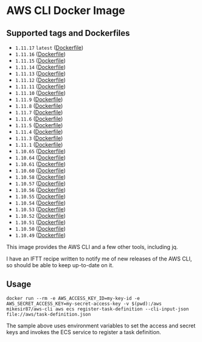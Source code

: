 # AWS CLI Docker Image

## Supported tags and Dockerfiles

- `1.11.17` `latest` ([Dockerfile](https://github.com/mikesir87/aws-cli-docker/blob/1.11.17/Dockerfile))
- `1.11.16` ([Dockerfile](https://github.com/mikesir87/aws-cli-docker/blob/1.11.16/Dockerfile))
- `1.11.15` ([Dockerfile](https://github.com/mikesir87/aws-cli-docker/blob/1.11.15/Dockerfile))
- `1.11.14` ([Dockerfile](https://github.com/mikesir87/aws-cli-docker/blob/1.11.14/Dockerfile))
- `1.11.13` ([Dockerfile](https://github.com/mikesir87/aws-cli-docker/blob/1.11.13/Dockerfile))
- `1.11.12` ([Dockerfile](https://github.com/mikesir87/aws-cli-docker/blob/1.11.12/Dockerfile))
- `1.11.11` ([Dockerfile](https://github.com/mikesir87/aws-cli-docker/blob/1.11.11/Dockerfile))
- `1.11.10` ([Dockerfile](https://github.com/mikesir87/aws-cli-docker/blob/1.11.10/Dockerfile))
- `1.11.9`  ([Dockerfile](https://github.com/mikesir87/aws-cli-docker/blob/1.11.9/Dockerfile))
- `1.11.8`  ([Dockerfile](https://github.com/mikesir87/aws-cli-docker/blob/1.11.8/Dockerfile))
- `1.11.7`  ([Dockerfile](https://github.com/mikesir87/aws-cli-docker/blob/1.11.7/Dockerfile))
- `1.11.6`  ([Dockerfile](https://github.com/mikesir87/aws-cli-docker/blob/1.11.6/Dockerfile))
- `1.11.5`  ([Dockerfile](https://github.com/mikesir87/aws-cli-docker/blob/1.11.5/Dockerfile))
- `1.11.4`  ([Dockerfile](https://github.com/mikesir87/aws-cli-docker/blob/1.11.4/Dockerfile))
- `1.11.3`  ([Dockerfile](https://github.com/mikesir87/aws-cli-docker/blob/1.11.3/Dockerfile))
- `1.11.1`  ([Dockerfile](https://github.com/mikesir87/aws-cli-docker/blob/1.11.1/Dockerfile))
- `1.10.65` ([Dockerfile](https://github.com/mikesir87/aws-cli-docker/blob/1.10.65/Dockerfile))
- `1.10.64` ([Dockerfile](https://github.com/mikesir87/aws-cli-docker/blob/1.10.64/Dockerfile))
- `1.10.61` ([Dockerfile](https://github.com/mikesir87/aws-cli-docker/blob/1.10.61/Dockerfile))
- `1.10.60` ([Dockerfile](https://github.com/mikesir87/aws-cli-docker/blob/1.10.60/Dockerfile))
- `1.10.58` ([Dockerfile](https://github.com/mikesir87/aws-cli-docker/blob/1.10.58/Dockerfile))
- `1.10.57` ([Dockerfile](https://github.com/mikesir87/aws-cli-docker/blob/1.10.57/Dockerfile))
- `1.10.56` ([Dockerfile](https://github.com/mikesir87/aws-cli-docker/blob/1.10.56/Dockerfile))
- `1.10.55` ([Dockerfile](https://github.com/mikesir87/aws-cli-docker/blob/1.10.55/Dockerfile))
- `1.10.54` ([Dockerfile](https://github.com/mikesir87/aws-cli-docker/blob/1.10.54/Dockerfile))
- `1.10.53` ([Dockerfile](https://github.com/mikesir87/aws-cli-docker/blob/1.10.53/Dockerfile))
- `1.10.52` ([Dockerfile](https://github.com/mikesir87/aws-cli-docker/blob/1.10.52/Dockerfile))
- `1.10.51` ([Dockerfile](https://github.com/mikesir87/aws-cli-docker/blob/1.10.51/Dockerfile))
- `1.10.50` ([Dockerfile](https://github.com/mikesir87/aws-cli-docker/blob/1.10.50/Dockerfile))
- `1.10.49` ([Dockerfile](https://github.com/mikesir87/aws-cli-docker/blob/1.10.49/Dockerfile))


This image provides the AWS CLI and a few other tools, including jq.

I have an IFTT recipe written to notify me of new releases of the AWS CLI, so should be able to keep up-to-date on it.

## Usage

```
docker run --rm -e AWS_ACCESS_KEY_ID=my-key-id -e AWS_SECRET_ACCESS_KEY=my-secret-access-key -v $(pwd):/aws mikesir87/aws-cli aws ecs register-task-definition --cli-input-json file://aws/task-definition.json
```

The sample above uses environment variables to set the access and secret keys and invokes the ECS service to register a task definition.


